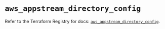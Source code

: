 # `aws_appstream_directory_config`

Refer to the Terraform Registry for docs: [`aws_appstream_directory_config`](https://registry.terraform.io/providers/hashicorp/aws/6.15.0/docs/resources/appstream_directory_config).
